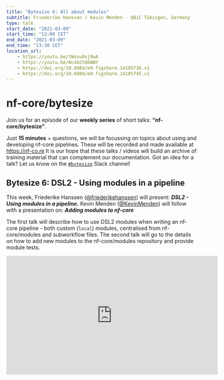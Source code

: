 ```yaml
---
title: "Bytesize 6: All about modules"
subtitle: Friederike Hanssen / Kevin Menden - QBiC Tübingen, Germany
type: talk
start_date: "2021-03-09"
start_time: "13:00 CET"
end_date: "2021-03-09"
end_time: "13:30 CET"
location_url:
    - https://youtu.be/tWvou0xj9wA
    - https://youtu.be/Wc4A2tQ6WWY
    - https://doi.org/10.6084/m9.figshare.14185736.v1
    - https://doi.org/10.6084/m9.figshare.14185745.v1
---
```


# nf-core/bytesize

Join us for an episode of our **weekly series** of short talks: **“nf-core/bytesize”**.

Just **15 minutes** + questions, we will be focussing on topics about using and developing nf-core pipelines.
These will be recorded and made available at <https://nf-co.re>
It is our hope that these talks / videos will build an archive of training material that can complement our documentation. Got an idea for a talk? Let us know on the [`#bytesize`](https://nfcore.slack.com/channels/bytesize) Slack channel!

## Bytesize 6: DSL2 - Using modules in a pipeline

This week, Friederike Hanssen ([@friederikehanssen](http://github.com/friederikehanssen/)) will present: _**DSL2 - Using modules in a pipeline.**_
Kevin Menden ([@KevinMenden](http://github.com/KevinMenden/))
will follow with a presentation on: _**Adding modules to nf-core**_

The first talk will describe how to use DSL2 modules when writing an nf-core pipeline - both custom (`local`) modules, centralised from nf-core/modules and subworkflow files. The second talk will go to the details on how to add new modules to the nf-core/modules repository and provide module tests.


<div class="embed-responsive embed-responsive-16by9">
    <iframe width="560" height="315" src="https://www.youtube.com/embed/vJbEdV_oxNQ" frameborder="0" allow="accelerometer; autoplay; clipboard-write; encrypted-media; gyroscope; picture-in-picture" allowfullscreen></iframe>
</div>
